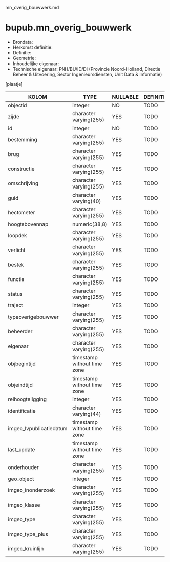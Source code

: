 mn_overig_bouwwerk.md

# bupub.mn_overig_bouwwerk


* Brondata: 
* Herkomst definitie: 
* Definitie: 
* Geometrie: 
* Inhoudelijke eigenaar: 
* Technische eigenaar: PNH/BU/ID/DI (Provincie Noord-Holland, Directie Beheer & Uitvoering, Sector Ingenieursdiensten, Unit Data & Informatie)

[plaatje]


|KOLOM                            |TYPE                       |NULLABLE|DEFINITIE|
|------                           |----                       |-----   |-----    |
|objectid                         |integer                    |NO      |TODO|
|zijde                            |character varying(255)     |YES     |TODO|
|id                               |integer                    |NO      |TODO|
|bestemming                       |character varying(255)     |YES     |TODO|
|brug                             |character varying(255)     |YES     |TODO|
|constructie                      |character varying(255)     |YES     |TODO|
|omschrijving                     |character varying(255)     |YES     |TODO|
|guid                             |character varying(40)      |YES     |TODO|
|hectometer                       |character varying(255)     |YES     |TODO|
|hoogtebovennap                   |numeric(38,8)              |YES     |TODO|
|loopdek                          |character varying(255)     |YES     |TODO|
|verlicht                         |character varying(255)     |YES     |TODO|
|bestek                           |character varying(255)     |YES     |TODO|
|functie                          |character varying(255)     |YES     |TODO|
|status                           |character varying(255)     |YES     |TODO|
|traject                          |integer                    |YES     |TODO|
|typeoverigebouwwer               |character varying(255)     |YES     |TODO|
|beheerder                        |character varying(255)     |YES     |TODO|
|eigenaar                         |character varying(255)     |YES     |TODO|
|objbegintijd                     |timestamp without time zone|YES     |TODO|
|objeindtijd                      |timestamp without time zone|YES     |TODO|
|relhoogteligging                 |integer                    |YES     |TODO|
|identificatie                    |character varying(44)      |YES     |TODO|
|imgeo_lvpublicatiedatum          |timestamp without time zone|YES     |TODO|
|last_update                      |timestamp without time zone|YES     |TODO|
|onderhouder                      |character varying(255)     |YES     |TODO|
|geo_object                       |integer                    |YES     |TODO|
|imgeo_inonderzoek                |character varying(255)     |YES     |TODO|
|imgeo_klasse                     |character varying(255)     |YES     |TODO|
|imgeo_type                       |character varying(255)     |YES     |TODO|
|imgeo_type_plus                  |character varying(255)     |YES     |TODO|
|imgeo_kruinlijn                  |character varying(255)     |YES     |TODO|
